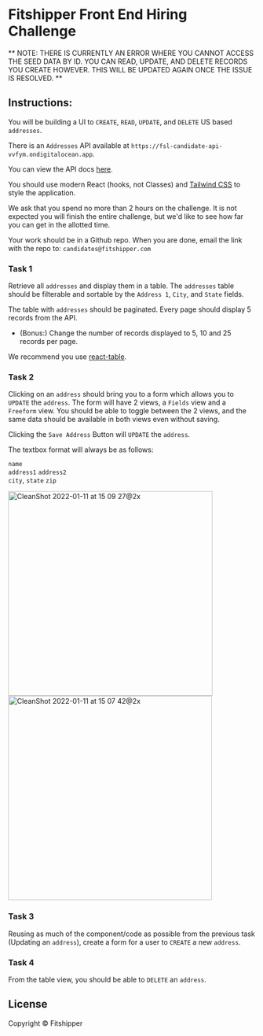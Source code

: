 # Fitshipper Front End Hiring Challenge

** NOTE: THERE IS CURRENTLY AN ERROR WHERE YOU CANNOT ACCESS THE SEED DATA BY ID. YOU CAN READ, UPDATE, AND DELETE RECORDS YOU CREATE HOWEVER. THIS WILL BE UPDATED AGAIN ONCE THE ISSUE IS RESOLVED. **

## Instructions:

You will be building a UI to `CREATE`, `READ`, `UPDATE`, and `DELETE` US based `addresses`. 

There is an `Addresses` API available at `https://fsl-candidate-api-vvfym.ondigitalocean.app`.

You can view the API docs [here](https://fsl-candidate-api-vvfym.ondigitalocean.app/documentation/static/index.html).  

You should use modern React (hooks, not Classes) and [Tailwind CSS](https://tailwindcss.com/) to style the application.

We ask that you spend no more than 2 hours on the challenge. It is not expected you will finish the entire challenge, but we'd like to see how far you can get in the allotted time.  

Your work should be in a Github repo. When you are done, email the link with the repo to: `candidates@fitshipper.com`


### Task 1
Retrieve all `addresses` and display them in a table. The `addresses` table should be filterable and sortable by the `Address 1`, `City`, and `State` fields.

The table with `addresses` should be paginated. Every page should display 5 records from the API.
 - (Bonus:) Change the number of records displayed to 5, 10 and 25 records per page.

We recommend you use [react-table](https://github.com/tannerlinsley/react-table).

### Task 2
Clicking on an `address` should bring you to a form which allows you to `UPDATE` the `address`. The form will have 2 views, a `Fields` view and a `Freeform` view. You should be able to toggle between the 2 views, and the same data should be available in both views even without saving. 

Clicking the `Save Address` Button will `UPDATE` the `address`. 

The textbox format will always be as follows:

`name` <br>
`address1` `address2` <br>
`city`, `state` `zip` <br>

<img width="416" alt="CleanShot 2022-01-11 at 15 09 27@2x" src="https://user-images.githubusercontent.com/1128711/149036046-65b6b57c-07dd-4ab0-b232-ca76d242a2eb.png"><img width="415" alt="CleanShot 2022-01-11 at 15 07 42@2x" src="https://user-images.githubusercontent.com/1128711/149036043-9d16d683-496e-4fa8-a870-d72603b4b735.png">


### Task 3
Reusing as much of the component/code as possible from the previous task (Updating an `address`), create a form for a user to `CREATE` a new `address`. 

### Task 4 
From the table view, you should be able to `DELETE` an `address`. 

## License

Copyright © Fitshipper
